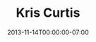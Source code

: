 ---
title: Kris Curtis
date: 2013-11-14T00:00:00-07:00
tags:
  - eagle
description:
draft: false
---